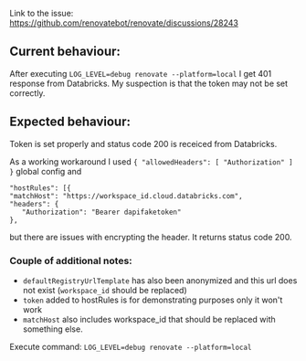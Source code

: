 Link to the issue: https://github.com/renovatebot/renovate/discussions/28243

## Current behaviour:
After executing `LOG_LEVEL=debug renovate --platform=local` I get 401 response from Databricks. My suspection is that the token may not be set correctly.


## Expected behaviour:
Token is set properly and status code 200 is receiced from Databricks.

As a working workaround I used `{
"allowedHeaders": [
"Authorization"
]
}` global config and
```
"hostRules": [{
"matchHost": "https://workspace_id.cloud.databricks.com",
"headers": {
   "Authorization": "Bearer dapifaketoken"
},
```
but there are issues with encrypting the header. It returns status code 200.

### Couple of additional notes:
- `defaultRegistryUrlTemplate` has also been anonymized and this url does not exist (`workspace_id` should be replaced)
- `token` added to hostRules is for demonstrating purposes only it won't work
- `matchHost` also includes workspace_id that should be replaced with something else.

Execute command:
`LOG_LEVEL=debug renovate --platform=local`
